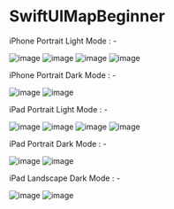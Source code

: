 # SwiftUIMapBeginner


iPhone Portrait Light Mode : -

![image](https://user-images.githubusercontent.com/43421834/148560518-2cb96f30-20cc-4cb4-98cb-c9b164c6b2c1.png)
![image](https://user-images.githubusercontent.com/43421834/148560569-e5daa07f-9ced-49da-8053-27a8b9126eb4.png)
![image](https://user-images.githubusercontent.com/43421834/148560622-cf24a22a-c726-43d1-a4fe-187b1f66aa90.png)
![image](https://user-images.githubusercontent.com/43421834/148560657-958b2941-e4f7-4f68-aaf0-4aaec5aae163.png)


iPhone Portrait Dark Mode : -

![image](https://user-images.githubusercontent.com/43421834/148560750-aac6ee69-23e6-44ba-8b21-92033d030d98.png)
![image](https://user-images.githubusercontent.com/43421834/148560779-41102b63-c194-4633-bbea-98a8f73a43c8.png)


iPad Portrait Light Mode : -

![image](https://user-images.githubusercontent.com/43421834/148561081-887f0de0-a3ac-4b3b-876d-9a2ad2fefd8a.png)
![image](https://user-images.githubusercontent.com/43421834/148561101-f897861a-90b3-4bc5-b19a-cea78b639fff.png)
![image](https://user-images.githubusercontent.com/43421834/148561149-91da9ff9-719f-4384-bb4b-e832a7951b8f.png)
![image](https://user-images.githubusercontent.com/43421834/148561177-5b29581e-79a1-412e-bd7a-3b863ee70b41.png)


iPad Portrait Dark Mode : -

![image](https://user-images.githubusercontent.com/43421834/148561231-b4d8586b-f532-4740-8356-0bf8a20ee1ed.png)
![image](https://user-images.githubusercontent.com/43421834/148561304-f5c979a9-f721-40e0-b90b-b12f2fd3891c.png)

iPad Landscape Dark Mode : -

![image](https://user-images.githubusercontent.com/43421834/148561341-141f8250-1d65-4a31-b97d-b6bd8713a49f.png)
![image](https://user-images.githubusercontent.com/43421834/148561373-383590ae-32da-4455-be09-9256225df768.png)

